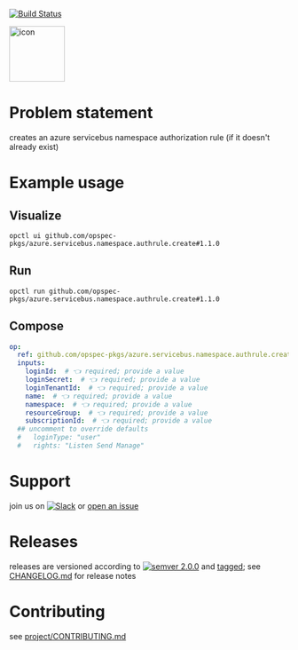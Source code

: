 [![Build Status](https://github.com/opspec-pkgs/azure.servicebus.namespace.authrule.create/workflows/build/badge.svg?branch=main)](https://github.com/opspec-pkgs/azure.servicebus.namespace.authrule.create/actions?query=workflow%3Abuild+branch%3Amain)

<img src="icon.svg" alt="icon" height="100px">

# Problem statement

creates an azure servicebus namespace authorization rule (if it doesn't already exist)

# Example usage

## Visualize

```shell
opctl ui github.com/opspec-pkgs/azure.servicebus.namespace.authrule.create#1.1.0
```

## Run

```
opctl run github.com/opspec-pkgs/azure.servicebus.namespace.authrule.create#1.1.0
```

## Compose

```yaml
op:
  ref: github.com/opspec-pkgs/azure.servicebus.namespace.authrule.create#1.1.0
  inputs:
    loginId:  # 👈 required; provide a value
    loginSecret:  # 👈 required; provide a value
    loginTenantId:  # 👈 required; provide a value
    name:  # 👈 required; provide a value
    namespace:  # 👈 required; provide a value
    resourceGroup:  # 👈 required; provide a value
    subscriptionId:  # 👈 required; provide a value
  ## uncomment to override defaults
  #   loginType: "user"
  #   rights: "Listen Send Manage"
```

# Support

join us on
[![Slack](https://img.shields.io/badge/slack-opctl-E01563.svg)](https://join.slack.com/t/opctl/shared_invite/zt-51zodvjn-Ul_UXfkhqYLWZPQTvNPp5w)
or
[open an issue](https://github.com/opspec-pkgs/azure.servicebus.namespace.authrule.create/issues)

# Releases

releases are versioned according to
[![semver 2.0.0](https://img.shields.io/badge/semver-2.0.0-brightgreen.svg)](http://semver.org/spec/v2.0.0.html)
and [tagged](https://git-scm.com/book/en/v2/Git-Basics-Tagging); see
[CHANGELOG.md](CHANGELOG.md) for release notes

# Contributing

see
[project/CONTRIBUTING.md](https://github.com/opspec-pkgs/project/blob/main/CONTRIBUTING.md)
